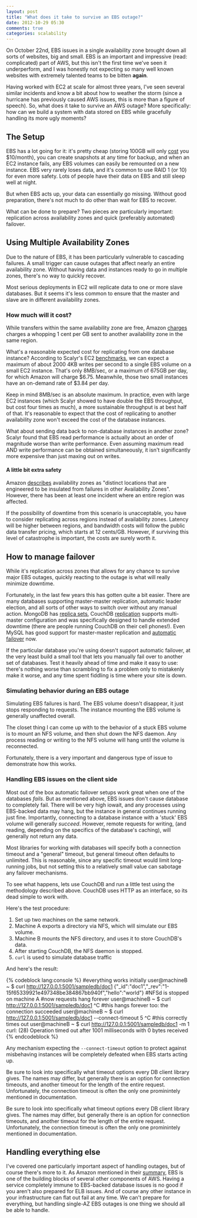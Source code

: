 ```yaml
---
layout: post
title: "What does it take to survive an EBS outage?"
date: 2012-10-29 05:30
comments: true
categories: scalability
---
```

On October 22nd, EBS issues in a single availability zone brought down all sorts of websites, big and small.
EBS is an important and impressive (read: complicated) part of AWS, but this isn't the first time we've seen it underperform, and I was honestly not expecting so many well known websites with extremely talented teams to be bitten __again__.

Having worked with EC2 at scale for almost three years, I've seen several similar incidents and know a bit about how to weather the storm (since a hurricane has previously caused AWS issues, this is more than a figure of speech).
So, what does it take to survive an AWS outage? More specifically: how can we build a system with data stored on EBS while gracefully handling its more ugly moments?

## The Setup

EBS has a lot going for it: it's pretty cheap (storing 100GB will only [cost](http://aws.amazon.com/ebs/) you $10/month), you can create snapshots at any time for backup, and when an EC2 instance fails, any EBS volumes can easily be remounted on a new instance.
EBS very rarely loses data, and it's common to use RAID 1 (or 10) for even more safety.
Lots of people have their data on EBS and still sleep well at night.

But when EBS acts up, your data can essentially go missing.
Without good preparation, there's not much to do other than wait for EBS to recover.

What can be done to prepare?
Two pieces are particularly important: replication across availability zones and quick (preferably automated) failover.

## Using Multiple Availability Zones

Due to the nature of EBS, it has been particularly vulnerable to cascading failures.
A small trigger can cause outages that affect nearly an entire availability zone.
Without having data and instances ready to go in multiple zones, there's no way to quickly recover.

Most serious deployments in EC2 will replicate data to one or more slave databases. But it seems it's less common to ensure that the master and slave are in different availability zones.

### How much will it cost?

While transfers within the same availability zone are free, Amazon [charges](http://aws.amazon.com/ec2/pricing/) charges a whopping 1 cent per GB sent to another availability zone in the same region.

What's a reasonable expected cost for replicating from one database instance?
According to Scalyr's EC2 [benchmarks](http://blog.scalyr.com/2012/10/16/a-systematic-look-at-ec2-io/), we can expect a maximum of about 2000 4KB writes per second to a single EBS volume on a small EC2 instance.
That's only 8MB/sec, or a maximum of 675GB per day, for which Amazon will charge $6.75.
Meanwhile, those two small instances have an on-demand rate of $3.84 per day.

Keep in mind 8MB/sec is an absolute maximum. In practice, even with large EC2 instances (which Scalyr showed to have double the EBS throughput, but cost four times as much), a more sustainable throughput is at best half of that.
It's reasonable to expect that the cost of replicating to another availability zone won't exceed the cost of the database instances.

What about sending data back to non-database instances in another zone?
Scalyr found that EBS read performance is actually about an order of magnitude worse than write performance.
Even assuming maximum read AND write performance can be obtained simultaneously, it isn't significantly more expensive than just maxing out on writes.

#### A little bit extra safety

Amazon [describes](http://aws.amazon.com/ec2/#features) availability zones as "distinct locations that are engineered to be insulated from failures in other Availability Zones".
However, there has been at least one incident where an entire region was affected.

If the possibility of downtime from this scenario is unacceptable, you have to consider replicating across regions instead of availability zones.
Latency will be higher between regions, and bandwidth costs will follow the public data transfer pricing, which starts at 12 cents/GB.
However, if surviving this level of catastrophe is important, the costs are surely worth it.

## How to manage failover

While it's replication across zones that allows for any chance to survive major EBS outages, quickly reacting to the outage is what will really minimize downtime.

Fortunately, in the last few years this has gotten quite a bit easier.
There are many databases supporting master-master replication, automatic leader election, and all sorts of other ways to switch over without any manual action.
MongoDB has [replica sets](http://www.mongodb.org/display/DOCS/Replica+Sets), CouchDB [replication](http://wiki.apache.org/couchdb/How_to_replicate_a_database) supports multi-master configuration and was specifically designed to handle extended downtime (there are people running CouchDB on their cell phones!).
Even MySQL has good support for master-master replication and [automatic failover](http://code.google.com/p/mysql-master-ha/) now.

If the particular database you're using doesn't support automatic failover, at the very least build a small tool that lets you manually fail over to another set of databases.
Test it heavily ahead of time and make it easy to use: there's nothing worse than scrambling to fix a problem only to mistakenly make it worse, and any time spent fiddling is time where your site is down.

### Simulating behavior during an EBS outage

Simulating EBS failures is hard.
The EBS volume doesn't disappear, it just stops responding to requests.
The instance mounting the EBS volume is generally unaffected overall.

The closet thing I can come up with to the behavior of a stuck EBS volume is to mount an NFS volume,  and then shut down the NFS daemon.
Any process reading or writing to the NFS volume will hang until the volume is reconnected.

Fortunately, there is a very important and dangerous type of issue to demonstrate how this works.

### Handling EBS issues on the client side

Most out of the box automatic failover setups work great when one of the databases _fails_.
But as mentioned above, EBS issues don't cause database to completely fail.
There will be very high iowait, and any processes using EBS-backed data may hang, but the instance in general continues running just fine.
Importantly, connecting to a database instance with a 'stuck' EBS volume will generally _succeed_.
However, remote requests for writing, (and reading, depending on the specifics of the database's caching), will generally not return any data.

Most libraries for working with databases will specify both a connection timeout and a "general" timeout, but general timeout often defaults to unlimited.
This is reasonable, since any specific timeout would limit long-running jobs, but not setting this to a relatively small value can sabotage any failover mechanisms.

To see what happens, lets use CouchDB and run a little test using the methodology described above.
CouchDB uses HTTP as an interface, so its dead simple to work with.

Here's the test procedure:

1. Set up two machines on the same network.
2. Machine A exports a directory via NFS, which will simulate our EBS volume.
3. Machine B mounts the NFS directory, and uses it to store CouchDB's data.
4. After starting CouchDB, the NFS daemon is stopped.
5. `curl` is used to simulate database traffic

And here's the result:

{% codeblock lang:console %}
#everything works initially
user@machineB ~ $ curl http://127.0.0.1:5001/sampledb/doc1
{"_id":"doc1","_rev":"1-15f65339921e497348be384867bb940f","hello":"world"}
#NFSd is stopped on machine A
#now requests hang forever
user@machineB ~ $ curl http://127.0.0.1:5001/sampledb/doc1
^C
#this hangs forever too: the connection succeeded
user@machineB ~ $ curl http://127.0.0.1:5001/sampledb/doc1 --connect-timeout 5
^C
#this correctly times out
user@machineB ~ $ curl http://127.0.0.1:5001/sampledb/doc1 -m 1
curl: (28) Operation timed out after 1001 milliseconds with 0 bytes received
{% endcodeblock %}

Any mechanism expecting the `--connect-timeout` option to protect against misbehaving instances will be completely defeated when EBS starts acting up.

Be sure to look into specifically what timeout options every DB client library gives.
The names may differ, but generally there is an option for connection timeouts, and another timeout for the length of the entire request.
Unfortunately, the connection timeout is often the only one prominintely mentioned in documentation.

Be sure to look into specifically what timeout options every DB client library gives.
The names may differ, but generally there is an option for connection timeouts, and another timeout for the length of the entire request.
Unfortunately, the connection timeout is often the only one prominintely mentioned in documentation.

## Handling everything else

I've covered one particularly important aspect of handling outages, but of course there's more to it.
As Amazon mentioned in their [summary](https://aws.amazon.com/message/680342/), EBS is one of the building blocks of several other components of AWS.
Having a service completely immune to EBS-backed database issues is no good if you aren't also prepared for ELB issues.
And of course any other instance in your infrastructure can flat out fail at any time.
We can't prepare for everything, but handling single-AZ EBS outages is one thing we should all be able to handle.
